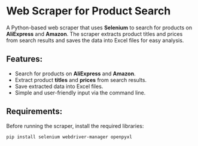 # Web Scraper for Product Search

A Python-based web scraper that uses **Selenium** to search for products on **AliExpress** and **Amazon**. The scraper extracts product titles and prices from search results and saves the data into Excel files for easy analysis.

## Features:
- Search for products on **AliExpress** and **Amazon**.
- Extract product **titles** and **prices** from search results.
- Save extracted data into Excel files.
- Simple and user-friendly input via the command line.

## Requirements:
Before running the scraper, install the required libraries:

```bash
pip install selenium webdriver-manager openpyxl
